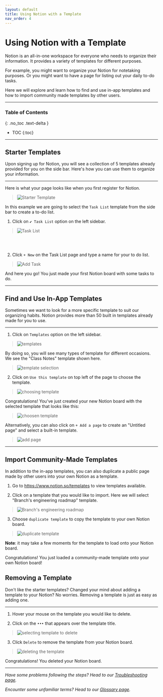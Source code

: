 ```yaml
---
layout: default
title: Using Notion with a Template
nav_order: 4
---
```


# Using Notion with a Template

Notion is an all-in-one workspace for everyone who needs to organize their information. 
It provides a variety of templates for different purposes. 

For example, you might want to organize your Notion for notetaking purposes. Or you might want to have a page for listing out your daily to-do tasks. 

Here we will explore and learn how to find and use in-app templates and how to import community made templates by other users. 

---

### Table of Contents

{: .no_toc .text-delta }
* TOC
{:toc}


---

## Starter Templates

Upon signing up for Notion, you will see a collection of 5 templates already provided for you on the side bar. 
Here's how you can use them to organize your information. 

--- 

Here is what your page looks like when you first register for Notion. 

>![Starter Template](https://github.com/ws111994/lost-ark-studio/blob/gh-pages/docs/images/task1/starterTemplate.png?raw=true "Starter Template")

In this example we are going to select the `Task List` template from the side bar to create a to-do list.


1. Click on `✔ Task List` option on the left sidebar. 


>![Task List](https://github.com/ws111994/lost-ark-studio/blob/gh-pages/docs/images/task1/taskList.png?raw=true "Click on task list on the left sidebar")
<br />
<br />

2. Click `+ New` on the Task List page and type a name for your to do list.

>![Add Task](https://github.com/ws111994/lost-ark-studio/blob/gh-pages/docs/images/task1/createTask.png?raw=true "Add a task with the + New button on the task list page")

And here you go! You just made your first Notion board with some tasks to do.

---

## Find and Use In-App Templates

Sometimes we want to look for a more specific template to suit our organizing habits. Notion provides more than 50 built in templates already made for you to use. 

---

1. Click on `Templates` option on the left sidebar. 
>![templates](https://github.com/ws111994/lost-ark-studio/blob/gh-pages/docs/images/task1/templates.png?raw=true "add template page")

By doing so, you will see many types of template for different occasions. We see the "Class Notes" template shown here.
>![template selection](https://github.com/ws111994/lost-ark-studio/blob/gh-pages/docs/images/task1/templateSelection.png?raw=true "template selection page")


2. Click on  `Use this template`  on top left of the page to choose the template.
>![choosing template](https://github.com/ws111994/lost-ark-studio/blob/gh-pages/docs/images/task1/selectTemplate.png?raw=true "selecting your template")

Congratulations! You've just created your new Notion board with the selected template that looks like this: 
>![choosen template](https://github.com/ws111994/lost-ark-studio/blob/gh-pages/docs/images/task1/chosenTemplate.png?raw=true "successfully selected your built in template")

Alternatively, you can also click on `+ Add a page` to create an "Untitled page" and select a built-in template.

>![add page](https://github.com/ws111994/lost-ark-studio/blob/gh-pages/docs/images/task1/addPage.png?raw=true "using add page to chose a template")


---

## Import Community-Made Templates

In addition to the in-app templates, you can also duplicate a public page made by other users into your own Notion as a template. 

1. Go to https://www.notion.so/templates to view templates available.

2. Click on a template that you would like to import. Here we will select "Branch's engineering roadmap" template.

>![Branch's engineering roadmap](https://github.com/ws111994/lost-ark-studio/blob/gh-pages/docs/images/task1/publicTemplate.png?raw=true "choosing a public template")

3. Choose `duplicate template` to copy the template to your own Notion board.

>![duplicate template](https://github.com/ws111994/lost-ark-studio/blob/gh-pages/docs/images/task1/duplicateTemplate.png?raw=true "duplicate template to own Notion board")

**Note**: it may take a few moments for the template to load onto your Notion board.

Congratulations! You just loaded a community-made template onto your own Notion board!


## Removing a Template

Don't like the starter templates? Changed your mind about adding a template to your Notion? No worries. Removing a template is just as easy as adding one.

---

1. Hover your mouse on the template you would like to delete. 

2. Click on the `•••` that appears over the template title.

>![selecting template to delete](https://github.com/ws111994/lost-ark-studio/blob/gh-pages/docs/images/task1/hover.png?raw=true "selecting template to delete")

3. Click `Delete` to remove the template from your Notion board.

>![deleting the template](https://github.com/ws111994/lost-ark-studio/blob/gh-pages/docs/images/task1/selectDelete.png?raw=true "deleting template")

Congratulations! You deleted your Notion board. 

---

_Have some problems following the steps? Head to our [Troubleshooting page](https://ws111994.github.io/lost-ark-studio/docs/troubleshooting/)._

_Encounter some unfamiliar terms? Head to our [Glossary page](https://ws111994.github.io/lost-ark-studio/docs/glossary/)._
